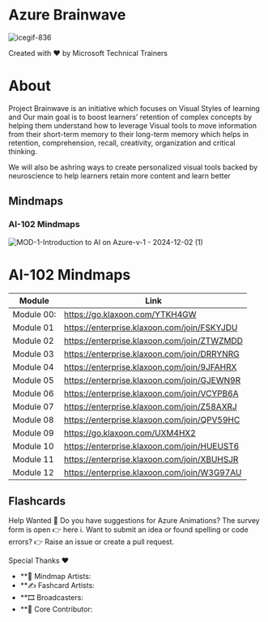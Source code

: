 # Azure Brainwave

![icegif-836](https://github.com/user-attachments/assets/0c1aff8c-d0b5-4755-b9b0-700ae64a59ee)



Created with ❤️ by Microsoft Technical Trainers

# About
Project Brainwave is an initiative which focuses on Visual Styles of learning and Our main goal is to boost learners’ retention of complex concepts by helping them understand how to leverage Visual tools to move information from their short-term memory to their long-term memory which helps in retention, comprehension, recall, creativity, organization and critical thinking.

We will also be ashring ways to create personalized visual tools backed by neuroscience to help learners retain more content and learn better


## Mindmaps

### AI-102 Mindmaps

![MOD-1-Introduction to AI on Azure-v-1 - 2024-12-02 (1)](https://github.com/user-attachments/assets/2543bb37-02f9-4925-95fe-cf744ec65b77)


# AI-102 Mindmaps

| Module       | Link                                        |
|--------------|---------------------------------------------|
| Module 00:    | https://go.klaxoon.com/YTKH4GW             |             
| Module 01    |  https://enterprise.klaxoon.com/join/FSKYJDU| 
| Module 02    | https://enterprise.klaxoon.com/join/ZTWZMDD | 
| Module 03    |  https://enterprise.klaxoon.com/join/DRRYNRG| 
| Module 04    | https://enterprise.klaxoon.com/join/9JFAHRX | 
| Module 05    | https://enterprise.klaxoon.com/join/GJEWN9R | 
| Module 06    | https://enterprise.klaxoon.com/join/VCYPB6A | 
| Module 07    | https://enterprise.klaxoon.com/join/Z58AXRJ | 
| Module 08    | https://enterprise.klaxoon.com/join/QPV59HC | 
| Module 09    | https://go.klaxoon.com/UXM4HX2              | 
| Module 10    | https://enterprise.klaxoon.com/join/HUEUST6 | 
| Module 11    | https://enterprise.klaxoon.com/join/XBUHSJR | 
| Module 12    | https://enterprise.klaxoon.com/join/W3G97AU | 


## Flashcards


Help Wanted 📒
Do you have suggestions for Azure Animations? The survey form is open 👉 here ℹ️.
Want to submit an idea or found spelling or code errors? 👉 Raise an issue or create a pull request.

Special Thanks ❤️
* **🎨 Mindmap Artists:
* **✍️ Fashcard Artists:
* **🎞️ Broadcasters:
* **🙏 Core Contributor:
